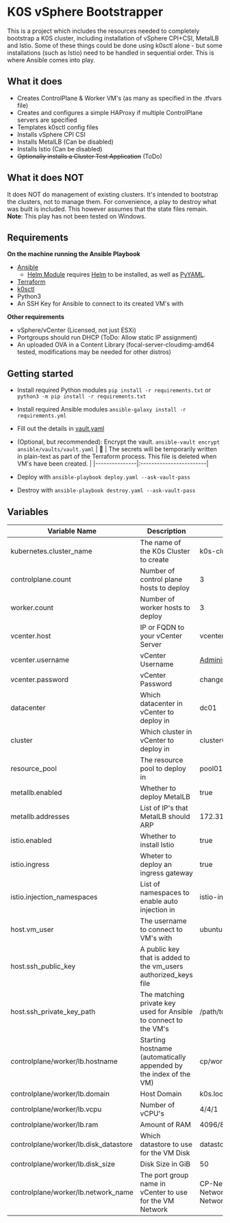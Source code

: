 # K0S vSphere Bootstrapper

This is a project which includes the resources needed to completely bootstrap a K0S cluster, including installation of vSphere CPI+CSI, MetalLB and Istio.
Some of these things could be done using k0sctl alone - but some installations (such as Istio) need to be handled in sequential order. This is where Ansible comes into play.

## What it does

- Creates ControlPlane & Worker VM's (as many as specified in the .tfvars file)
- Creates and configures a simple HAProxy if multiple ControlPlane servers are specified
- Templates k0sctl config files
- Installs vSphere CPI CSI
- Installs MetalLB (Can be disabled)
- Installs Istio (Can be disabled)
- ~~Optionally installs a Cluster Test Application~~ (ToDo)

## What it does NOT

It does NOT do management of existing clusters. It's intended to bootstrap the clusters, not to manage them. For convenience, a play to destroy what was built is included. This however assumes that the state files remain.
**Note**: This play has not been tested on Windows.

## Requirements

**On the machine running the Ansible Playbook**
- [Ansible](https://docs.ansible.com/ansible/latest/installation_guide/intro_installation.html)
  - [Helm Module](https://docs.ansible.com/ansible/latest/collections/kubernetes/core/helm_module.html) requires [Helm](https://helm.sh/docs/intro/install/) to be installed, as well as [PyYAML](https://pypi.org/project/PyYAML/).
- [Terraform](https://learn.hashicorp.com/tutorials/terraform/install-cli)
- [k0sctl](https://github.com/k0sproject/k0sctl#installation)
- Python3
- An SSH Key for Ansible to connect to its created VM's with

**Other requirements**
- vSphere/vCenter (Licensed, not just ESXi)
- Portgroups should run DHCP (ToDo: Allow static IP assignment)
- An uploaded OVA in a Content Library (focal-server-cloudimg-amd64 tested, modifications may be needed for other distros)

## Getting started
- Install required Python modules `pip install -r requirements.txt` or `python3 -m pip install -r requirements.txt`
- Install required Ansible modules `ansible-galaxy install -r requirements.yml`
- Fill out the details in [vault.yaml](ansible/vaults/vault.yaml)
- (Optional, but recommended): Encrypt the vault. `ansible-vault encrypt ansible/vaults/vault.yaml`
| :memo:        | The secrets will be temporarily written in plain-text as part of the Terraform process. This file is deleted when VM's have been created.       |
|---------------|:------------------------|

- Deploy with `ansible-playbook deploy.yaml --ask-vault-pass`
- Destroy with `ansible-playbook destroy.yaml --ask-vault-pass` 

## Variables

| Variable Name | Description | Default |
|--|--|--|
| kubernetes.cluster_name | The name of the K0s Cluster to create | k0s-cluster01 |
| controlplane.count | Number of control plane hosts to deploy | 3 |
| worker.count | Number of worker hosts to deploy | 3 |
| vcenter.host | IP or FQDN to your vCenter Server | vcenter.local |
| vcenter.username | vCenter Username | Administrator@vSphere.local |
| vcenter.password | vCenter Password | changeme |
| datacenter | Which datacenter in vCenter to deploy in | dc01 |
| cluster | Which cluster in vCenter to deploy in | cluster01 |
| resource_pool | The resource pool to deploy in | pool01 |
| metallb.enabled | Whether to deploy MetalLB | true |
| metallb.addresses | List of IP's that MetalLB should ARP | 172.31.1.245-172.31.1.254 |
| istio.enabled | Whether to install Istio | true |
| istio.ingress | Wheter to deploy an ingress gateway | true |
| istio.injection_namespaces | List of namespaces to enable auto injection in | istio-ingress, default |
| host.vm_user | The username to connect to VM's with | ubuntu |
| host.ssh_public_key | A public key that is added to the vm_users authorized_keys file | |
| host.ssh_private_key_path | The matching private key used for Ansible to connect to the VM's | /path/to/your/private/key/id_rsa |
| controlplane/worker/lb.hostname | Starting hostname (automatically appended by the index of the VM) | cp/worker/lb |
| controlplane/worker/lb.domain | Host Domain | k0s.local |
| controlplane/worker/lb.vcpu | Number of vCPU's | 4/4/1 |
| controlplane/worker/lb.ram | Amount of RAM | 4096/8192/1024 |
| controlplane/worker/lb.disk_datastore | Which datastore to use for the VM Disk | datastore1 |
| controlplane/worker/lb.disk_size | Disk Size in GiB | 50 |
| controlplane/worker/lb.network_name | The port group name in vCenter to use for the VM Network | CP-Network/Worker-Network/LoadBalancer-Network |
